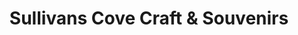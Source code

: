 ---
title: "Sullivans Cove Craft & Souvenirs"
url: /hobart/sullivans-cove-craft-and-souvenirs/
shop: gift
---